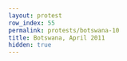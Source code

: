 ```yaml
---
layout: protest
row_index: 55
permalink: protests/botswana-10
title: Botswana, April 2011
hidden: true
---
```

